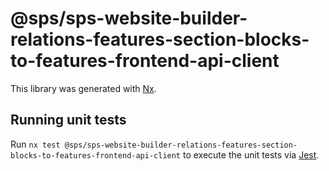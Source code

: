 # @sps/sps-website-builder-relations-features-section-blocks-to-features-frontend-api-client

This library was generated with [Nx](https://nx.dev).

## Running unit tests

Run `nx test @sps/sps-website-builder-relations-features-section-blocks-to-features-frontend-api-client` to execute the unit tests via [Jest](https://jestjs.io).
